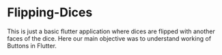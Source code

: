 # Flipping-Dices
This is just a basic flutter application where dices are flipped with another faces of the dice. Here our main objective was to understand working of Buttons in Flutter.
